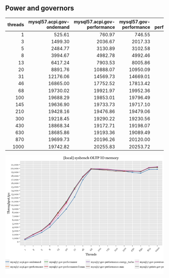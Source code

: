 Power and governors
-------------------

|  threads|  mysql57.acpi.gov-ondemand|  mysql57.acpi.gov-performance|  mysql57.gov-performance|  mysql57.gov-performance.C1max|  mysql57.gov-performance.energy\_turbo|  mysql57.gov-performance.max|  mysql57.gov-powersave|  mysql57.pstate.gov-performance.BIOSdefault|
|--------:|--------------------------:|-----------------------------:|------------------------:|------------------------------:|--------------------------------------:|----------------------------:|----------------------:|-------------------------------------------:|
|        1|                     525.61|                        760.97|                   746.55|                         737.86|                                 764.09|                       761.02|                 689.97|                                      760.08|
|        3|                    1499.30|                       2036.67|                  2017.33|                        1969.25|                                2022.15|                      2031.64|                1870.51|                                     2015.69|
|        5|                    2484.77|                       3130.89|                  3102.58|                        3055.31|                                3108.08|                      3067.09|                2911.39|                                     3106.09|
|        8|                    3994.67|                       4982.78|                  4992.46|                        4820.34|                                4981.56|                      4866.51|                4554.74|                                     4905.01|
|       13|                    6417.24|                       7903.53|                  8005.86|                        7762.89|                                7962.60|                      7937.09|                7136.87|                                     7946.71|
|       20|                    8891.76|                      10888.07|                 10950.09|                       10668.28|                               10878.67|                     10818.64|               10355.98|                                    10812.54|
|       31|                   12176.06|                      14569.73|                 14669.01|                       14390.89|                               14560.15|                     14359.67|               14530.72|                                    14299.17|
|       46|                   16865.00|                      17752.52|                 17813.42|                       17692.20|                               17841.25|                     17603.67|               17743.61|                                    17800.24|
|       68|                   19730.02|                      19921.97|                 19952.36|                       19904.09|                               19967.11|                     19749.10|               19921.95|                                    19979.63|
|      100|                   19688.29|                      19853.01|                 19796.49|                       19836.82|                               19867.63|                     19613.06|               19921.31|                                    19723.24|
|      145|                   19636.90|                      19733.73|                 19717.10|                       19703.55|                               19782.17|                     19431.00|               19798.63|                                    19648.82|
|      210|                   19428.16|                      19476.86|                 19479.06|                       19494.70|                               19546.05|                     19191.91|               19556.08|                                    19488.29|
|      300|                   19218.45|                      19290.22|                 19230.56|                       19235.78|                               19302.66|                     19146.18|               19450.26|                                    19312.61|
|      430|                   18868.34|                      19172.71|                 19198.07|                       19218.79|                               19171.25|                     19300.79|               19324.82|                                    19205.74|
|      630|                   18685.86|                      19193.36|                 19089.49|                       19146.81|                               19189.58|                     19209.26|               19139.08|                                    19085.61|
|      870|                   19699.73|                      20196.26|                 20120.00|                       20121.89|                               20169.22|                     20206.88|               20276.87|                                    20116.05|
|     1000|                   19742.82|                      20255.83|                 20253.72|                       20315.77|                               20392.39|                     20296.75|               20446.88|                                    20353.65|

![](governor_files/figure-markdown_github/power-1.png)
